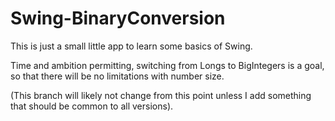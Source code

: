 # Swing-BinaryConversion

This is just a small little app to learn some basics of Swing.

Time and ambition permitting, switching from Longs to BigIntegers is a goal, so that there will be no limitations with number size.

(This branch will likely not change from this point unless
I add something that should be common to all versions).
